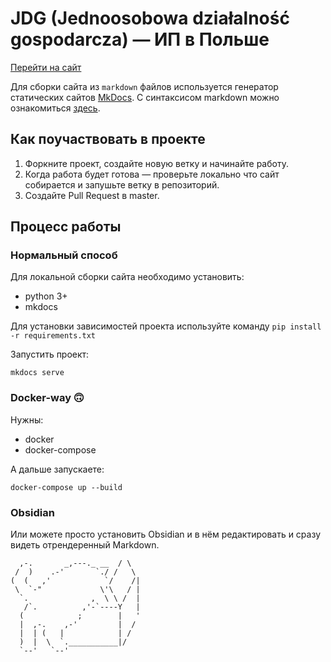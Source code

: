 # JDG (Jednoosobowa działalność gospodarcza)  — ИП в Польше

[Перейти на сайт](https://sobolevbel.github.io/jdg/)

Для сборки сайта из `markdown` файлов используется генератор статических сайтов [MkDocs](https://www.mkdocs.org/).
С синтаксисом markdown можно ознакомиться [здесь](https://docs.github.com/en/get-started/writing-on-github/getting-started-with-writing-and-formatting-on-github/basic-writing-and-formatting-syntax).

## Как поучаствовать в проекте

1. Форкните проект, создайте новую ветку и начинайте работу.
2. Когда работа будет готова — проверьте локально что сайт собирается и запушьте ветку в репозиторий.
3. Создайте Pull Request в master.

## Процесс работы

### Нормальный способ
Для локальной сборки сайта необходимо установить:

- python 3+
- mkdocs

Для установки зависимостей проекта используйте команду `pip install -r requirements.txt`

Запустить проект:

`mkdocs serve`

### Docker-way 🙃

Нужны:
- docker
- docker-compose

А дальше запускаете:

`docker-compose up --build`

### Obsidian
Или можете просто установить Obsidian и в нём редактировать и сразу видеть отрендеренный Markdown.

```
  ,-.       _,---._ __  / \
 /  )    .-'       `./ /   \
(  (   ,'            `/    /|
 \  `-"             \'\   / |
  `.              ,  \ \ /  |
   /`.          ,'-`----Y   |
  (            ;        |   '
  |  ,-.    ,-'         |  /
  |  | (   |            | /
  )  |  \  `.___________|/
  `--'   `--'
```
